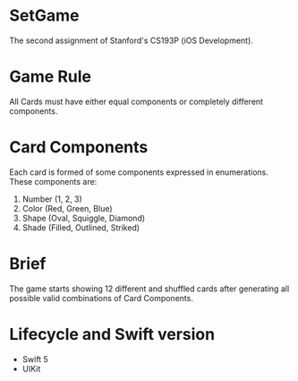 # SetGame
The second assignment of Stanford's CS193P (iOS Development).

# Game Rule
All Cards must have either equal components or completely different components.

# Card Components
Each card is formed of some components expressed in enumerations. These components are: 
1. Number (1, 2, 3)
2. Color (Red, Green, Blue)
3. Shape (Oval, Squiggle, Diamond)
4. Shade (Filled, Outlined, Striked)

# Brief
The game starts showing 12 different and shuffled cards after generating all possible valid combinations of Card Components.

# Lifecycle and Swift version
- Swift 5
- UIKit


